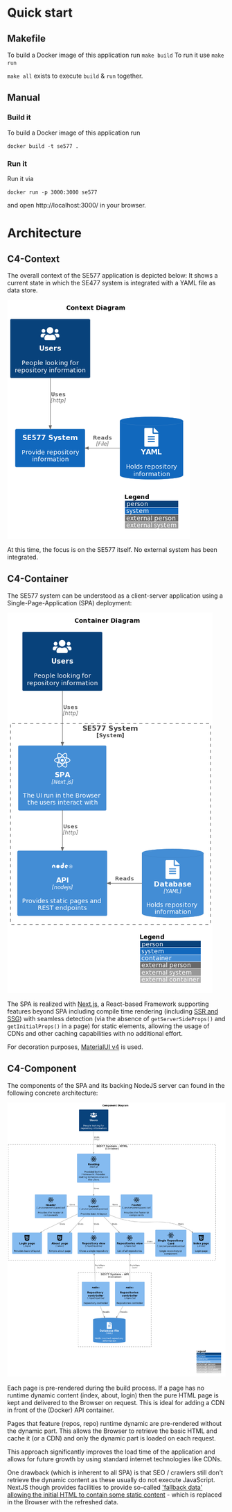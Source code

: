 # Quick start
## Makefile
To build a Docker image of this application run `make build`
To run it use `make run`

`make all` exists to execute `build` & `run` together.

## Manual
### Build it

To build a Docker image of this application run

```
docker build -t se577 .
```

### Run it

Run it via

```
docker run -p 3000:3000 se577
```

and open http://localhost:3000/ in your browser.


# Architecture

## C4-Context

The overall context of the SE577 application is depicted below:
It shows a current state in which the SE477 system is integrated with a YAML file as data store.

![](./arch/c4_context.png)

At this time, the focus is on the SE577 itself. No external system has been integrated.

## C4-Container

The SE577 system can be understood as a client-server application using a Single-Page-Application (SPA) deployment:

![](./arch/c4_container.png)

The SPA is realized with [Next.js](https://nextjs.org/), a React-based Framework supporting features beyond SPA including compile time rendering (including [SSR and SSG](https://nextjs.org/docs/basic-features/data-fetching/overview)) with seamless detection (via the absence of `getServerSideProps()` and `getInitialProps()` in a page) for static elements, allowing the usage of CDNs and other caching capabilities with no additional effort.

For decoration purposes, [MaterialUI v4](https://v4.mui.com/) is used.

## C4-Component

The components of the SPA and its backing NodeJS server can found in the following concrete architecture:

![](./arch/c4_component.png)

Each page is pre-rendered during the build process.
If a page has no runtime dynamic content (index, about, login) then the pure HTML page is kept
and delivered to the Browser on request. This is ideal for adding a CDN in front of the
(Docker) API container.

Pages that feature (repos, repo) runtime dynamic are pre-rendered without the dynamic part.
This allows the Browser to retrieve the basic HTML and cache it (or a CDN) and only
the dynamic part is loaded on each request.

This approach significantly improves the load time of the application and allows for future
growth by using standard internet technologies like CDNs.

One drawback (which is inherent to all SPA) is that SEO / crawlers still don't retrieve
the dynamic content as these usually do not execute JavaScript. NextJS though provides
facilities to provide so-called ['fallback data' allowing the initial HTML to contain some
static content](https://nextjs.org/docs/basic-features/data-fetching/get-server-side-props#fetching-data-on-the-client-side) - which is replaced in the Browser with the refreshed data.
